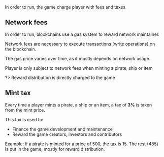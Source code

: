 In order to run, the game charge player with fees and taxes.


## Network fees

In order to run, blockchains use a gas system to reward network maintainer.

Network fees are necessary to execute transactions (write operations) on the blockchain.

The gas price varies over time, as it mostly depends on network usage.

Player is only subject to network fees when minting a pirate, ship or item

?> Reward distribution is directly charged to the game

## Mint tax

Every time a player mints a pirate, a ship or an item, a tax of **3%** is taken from the mint price.

This tax is used to:
- Finance the game development and maintenance 
- Reward the game creators, investors and contributors

Example: if a pirate is minted for a price of 500, the tax is 15. The rest (485) is put in the game, mostly for reward distribution.